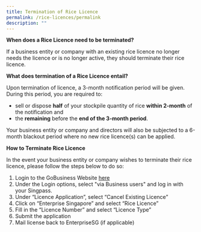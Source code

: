 ```yaml
---
title: Termination of Rice Licence
permalink: /rice-licences/permalink
description: ""
---
```

**When does a Rice Licence need to be terminated?**

If a business entity or company with an existing rice licence no longer needs the licence or is no longer active, they should terminate their rice licence.

**What does termination of a Rice Licence entail?**

Upon termination of licence, a 3-month notification period will be given. During this period, you are required to:
* sell or dispose **half** of your stockpile quantity of rice **within 2-month** of the notification and 
* the **remaining** before the **end of the 3-month period**. 

Your business entity or company and directors will also be subjected to a 6-month blackout period where no new rice licence(s) can be applied.

**How to Terminate Rice Licence**

In the event your business entity or company wishes to terminate their rice licence, please follow the steps below to do so: 


1. Login to the GoBusiness Website  [here](https://licence1.business.gov.sg/licence1/authentication/showLogin.action)
2. Under the Login options, select "via Business users" and log in with your Singpass. 
3. Under “Licence Application”, select “Cancel Existing Licence”
4. Click on “Enterprise Singapore” and select “Rice Licence”
5. Fill in the “Licence Number” and select “Licence Type”
6. Submit the application
7. Mail license back to EnterpriseSG (if applicable)